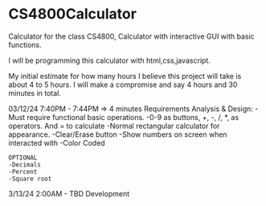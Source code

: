 # CS4800Calculator
Calculator for the class CS4800, Calculator with interactive GUI with basic functions.

I will be programming this calculator with html,css,javascript.

My initial estimate for how many hours I believe this project will take is about 4 to 5 hours. I will make a compromise and say 4 hours and 30 minutes in total.


03/12/24
7:40PM - 7:44PM  => 4 minutes
Requirements Analysis & Design:
    -Must require functional basic operations.
    -0-9 as buttons, +, -, /, *, as operators. And = to calculate
    -Normal rectangular calculator for appearance. 
    -Clear/Erase button 
    -Show numbers on screen when interacted with
    -Color Coded
    
    OPTIONAL
    -Decimals
    -Percent
    -Square root


3/13/24
2:00AM - TBD 
Development
